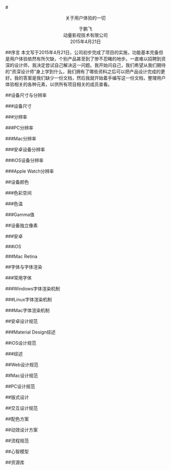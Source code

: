 #<center>关于用户体验的一切</center>

<center>于鹏飞</center>

<center>动量影视技术有限公司</center>

<center>2015年4月21日</center>

##序言
本文写于2015年4月21日，公司初步完成了项目的实施，功能基本完备但是用户体验依然有所欠缺，个别产品甚至到了惨不忍睹的地步。一直难以招聘到资深的设计师，我决定尝试自己解决这一问题。我开始问自己，我们希望从我们期待的“资深设计师”身上学到什么，我们拥有了哪些资料之后可以把产品设计完成的更好。我的答案是我们缺少一份文档，然后我就开始着手编写这一份文档，整理用户体验相关的各种元素，以供所有项目相关的成员查看。

##设备尺寸与分辨率

###设备尺寸

###分辨率

###PC分辨率

###Mac分辨率

###安卓设备分辨率

###iOS设备分辨率

###Apple Watch分辨率


##设备颜色

###色彩空间

###色温

###Gamma值

##设备独立像素

###安卓

###iOS

###Mac Retina

##字体与字体渲染

###常用字体

###Windows字体渲染机制

###Linux字体渲染机制

###Mac字体渲染机制

##安卓设计规范

###Material Design综述

##iOS设计规范

###综述

##Web设计规范

##Mac设计规范

##PC设计规范

##版式设计

##交互设计规范

##配色方案

##动效设计方案

##流程规范

##心智模型

##资源库



